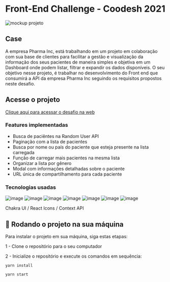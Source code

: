# Front-End Challenge - Coodesh 2021

<img src="https://images.prismic.io/humbertopaiva-portfolio/8019844d-fa3b-48e9-8a65-9f208ee29d31_03.jpg?auto=compress,format" alt="mockup projeto">

## Case

A empresa Pharma Inc, está trabalhando em um projeto em colaboração com sua base de clientes para facilitar a gestão e visualização da informação dos seus pacientes de maneira simples e objetiva em um Dashboard onde podem listar, filtrar e expandir os dados disponíveis.
O seu objetivo nesse projeto, é trabalhar no desenvolvimento do Front end que consumirá a API da empresa Pharma Inc seguindo os requisitos propostos neste desafio.

## Acesse o projeto

<a href="https://desafio-coodesh-frontend.vercel.app/pages/1" target="_blank">Clique aqui para acessar o desafio na web</a>

### Features implementadas

- Busca de paciêntes na Random User API
- Paginação com a lista de pacientes
- Busca por nome ou país do paciente que esteja presente na lista carregada
- Função de carregar mais pacientes na mesma lista
- Organizar a lista por gênero
- Modal com informações detalhadas sobre o paciente
- URL única de compartilhamento para cada paciente

### Tecnologias usadas

![image](https://img.shields.io/badge/HTML-239120?style=for-the-badge&logo=html5&logoColor=white)
![image](https://img.shields.io/badge/CSS-239120?&style=for-the-badge&logo=css3&logoColor=white)
![image](https://img.shields.io/badge/JavaScript-323330?style=for-the-badge&logo=javascript&logoColor=F7DF1E)
![image](https://img.shields.io/badge/React-20232A?style=for-the-badge&logo=react&logoColor=61DAFB)
![image](https://img.shields.io/badge/React_Router-CA4245?style=for-the-badge&logo=react-router&logoColor=white)
![image](https://img.shields.io/badge/Git-E34F26?style=for-the-badge&logo=git&logoColor=white)
![image](https://img.shields.io/badge/GitHub-100000?style=for-the-badge&logo=github&logoColor=white)

Chakra UI / React Icons / Context API


## 🚀 Rodando o projeto na sua máquina

Para instalar o projeto em sua máquina, siga estas etapas:

1 - Clone o repositório para o seu computador

2 - Inicialize o repositório e execute os comandos em sequência:

```
yarn install
```

```
yarn start 
```

